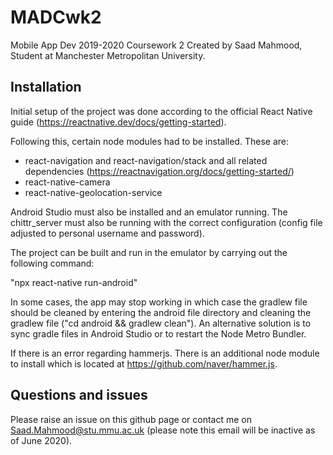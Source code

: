 # MADCwk2
Mobile App Dev 2019-2020 Coursework 2
Created by Saad Mahmood, Student at Manchester Metropolitan University.

## Installation
Initial setup of the project was done according to the official React Native guide (https://reactnative.dev/docs/getting-started).

Following this, certain node modules had to be installed. These are:

- react-navigation and react-navigation/stack and all related dependencies (https://reactnavigation.org/docs/getting-started/)
- react-native-camera
- react-native-geolocation-service

Android Studio must also be installed and an emulator running.
The chittr_server must also be running with the correct configuration (config file adjusted to personal username and password).

The project can be built and run in the emulator by carrying out the following command:

"npx react-native run-android"

In some cases, the app may stop working in which case the gradlew file should be cleaned by entering the android file
directory and cleaning the gradlew file ("cd android && gradlew clean"). An alternative solution is to sync gradle files in Android Studio or to restart the Node Metro Bundler.

If there is an error regarding hammerjs. There is an additional node module to install which is located at https://github.com/naver/hammer.js.

## Questions and issues

Please raise an issue on this github page or contact me on Saad.Mahmood@stu.mmu.ac.uk (please note this email will be inactive as of June 2020).


